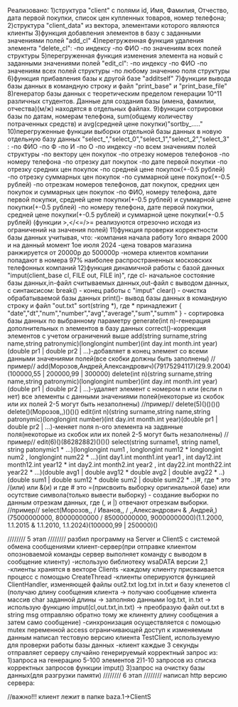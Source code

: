 Реализовано:
1)структура "client" с полями id, Имя, Фамилия, Отчество, дата первой покупки, список цен купленных товаров, номер телефона;
2)структура "client_data" из вектора, элементами которого являются клиенты
3)функция добавления элементов в базу с заданными значениями полей "add_cl"
4)перегруженная функция удаления элемента "delete_cl":
-по индексу 
-по ФИО
-по значениям всех полей структуры
5)перегруженная функция изменения элемента на новый с заданными значениями полей "edit_cl":
-по индексу 
-по ФИО
-по значениям всех полей структуры
-по любому значению поля структуры
6)функция прибавления базы к другой базе "additself"
7)функции вывода базы данных в командную строку и файл "print_base" и "print_base_file"
8)генератор базы данных с теоретическим пределом генерации 10^11 различных студентов. Данные для создания базы (имена, фамилии, отчества)(м/ж) находятся в отдельных файлах.
9)функции сотрировки базы по датам, номерам телефона, sum(общему количеству потраченных средств) и avg(средней цене покупки)"sortby_....."
10)перегруженные функции выборки отдельной базы данных в новую отдельную базу данных "select_","select_0","select_1","select_2","select_3" :
-по ФИО
-по Ф
-по И
-по О
-по индексу
-по всем значениям полей структуры
-по вектору цен покупок
-по отрезку номеров телефонов
-по номеру телефона
-по отрезку дат покупок
-по дате первой покупки
-по отрезку средних цен покупок
-по средней цене покупок(+-0.5 рублей)
-по отрезку суммарных цен покупок
-по суммарной цене покупок(+-0.5 рублей)
-по отрезкам номеров телефонов, дат покупок, средних цен покупок и суммарных цен покупок
-по ФИО, номеру телефона, дате первой покупки, средней цене покупки(+-0.5 рублей) и суммарной цене покупки(+-0.5 рублей)
-по номеру телефона, дате первой покупки, средней цене покупки(+-0.5 рублей) и суммарной цене покупки(+-0.5 рублей)
(функции >,</<=/>= реализуются отрезочно исходя из ограничений на значения полей)
11)функция проверки корректности базы данных учитывая, что:
-компания начала работу 1ого января 2000 и на данный момент 1ое июля 2024
-цена товаров магазина ранжируется от 20000р до 500000р
-номера клиентов компании попадают в номера 97% наиболее распространенных московских телефонных компаний
12)функция динамичной работы с базой данных "imput(client_base cl, FILE out, FILE in)", где cl- начальное состояние базы данных,in-файл считываемых данных,out-файл с выводом данных, c синтаксисом:
break() - конец работы с "imput"
clear() - очистка обрабатываемой базы данных
print()- вывод базы данных в командную строку и файл "out.txt"
sort(string *), где * принадлежит { "date","dt","num","number","avg","average","sum","summ" } - сортировка базы данных по выбранному параметру
generate(int n)-генерация дополнительных n элементов в базу данных
correct()-коррекция элементов с учетом ограничений выше
add(string surname,string name,string patronymic)(longlongint number)(int day.int month.int year)(double pr1 | double pr2 | ...)-добавляет в конец элемент со всеми данными значениями полей(все скобки должны быть заполнены) 
//пример// add(Морозов,Андрей,Александрович)(79175294117)(29.9.2004)(100000,55 | 200000,99 | 300000)
delete(int n)(string surname,string name,string patronymic)(longlongint number)(int day.int month.int year)(double pr1 | double pr2 | ...)-удаляет элемент с номером n или (если n нет) все элементы с данными значениями полей(некоторые из скобок или их полей 2-5 могут быть незаполнены)
//пример// delete(5)()()()() delete()(Морозов,,)()()()
edit(int n)(string surname,string name,string patronymic)(longlongint number)(int day.int month.int year)(double pr1 | double pr2 | ...)-меняет поля n-ого элемента на задвнные поля(некоторые из скобок или их полей 2-5 могут быть незаполнены) 
//пример// edit(6)()(86282882)()()()
select(string surname1, string name1, string patonymic1 * ...)(longlongint num1 , longlongint num12 * longlongint num2 , longlongint num22 * ...)(int day1.int month1.int year1 , int day12.int month12.int year12 * int day2.int month2.int year2 , int day22.int month22.int year22 * ...)(double avg1 | double avg12 * double avg2 | double avg22 * ..)(double sum1 | double sum12 * double sum2 | double sum22 * ..)#, где * это /(или) или &(и) и где # это =(присвоить выборку оригинальной базе)  или осутствие символа(только вывести выборку) - создание выборки по данным отрезкам данных, где (, и |) отвечают отрезкам выборки.  
//пример// select(Морозов,, / Иванов,, / ,,Александрович & ,Андрей,)(75000000000, 80000000000 / 85000000000, 90000000000)(1.1.2000, 1.1.2015 & 1.1.2010, 1.1.2024)(100000,99 | 250000)()

////////
5 этап
////////
разбил программу на Server и ClientS с системой обмена сообщениями клиент-сервер(при отправке клиентом опозноваемой команды сервер выполняет команду с выводом в сообщение клиенту)
-использую библиотеку wsaDATA версии 2,1
-клиенты хранятся в векторе<SOCKET> Clients
-каждому клиенту присваивается процесс c помощью CreateThread
-клиенты оперируются функцией ClientHandler, изменяющей файлы out2.txt log.txt in.txt и базу кленетов cl
(получаю длину сообщения клиента -> получаю сообщение клиента массив char заданной длины -> заполняю данными log.txt, in.txt -> использую функцию imput(cl,out.txt,in.txt) -> преобразую файл out.txt в string msg отправляю обратно тому же клиненту длину сообщения а затем само сообщение)
-синхронизация осуществляется с помощью mutex переменной access ограничивающей доступ к изменяемым данным
написал тестовую версию клиента TestClient, используемую для проверки работы базы данных
-клиент каждые 3 секунды отправляет серверу случайно генерируемый корректный запрос из:
1)запроса на генерацию 5-100 элементов
2)1-10 запросов из списка корректных запросов функции imput()
3)запрос на очистку базы данных(для разгрузки памяти)
////////
6 этап
////////
написал http версию сервера:

//важно!!! клиент лежит в папке baza.1->ClientS 
